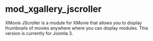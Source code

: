 # mod_xgallery_jscroller
XMovie JScroller is a module for XMovie that allows you to display thumbnails of movies anywhere where you can display modules. This version is currently for Joomla 3.
